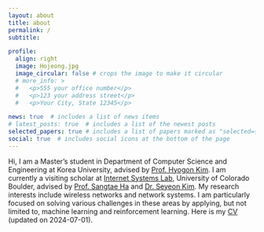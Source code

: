 ```yaml
---
layout: about
title: about
permalink: /
subtitle:

profile:
  align: right
  image: Hojeong.jpg
  image_circular: false # crops the image to make it circular
  # more_info: >
  #   <p>555 your office number</p>
  #   <p>123 your address street</p>
  #   <p>Your City, State 12345</p>

news: true  # includes a list of news items
# latest_posts: true  # includes a list of the newest posts
selected_papers: true # includes a list of papers marked as "selected={true}"
social: true  # includes social icons at the bottom of the page
---
```


Hi, I am a Master’s student in Department of Computer Science and Engineering at Korea University, advised by [Prof. Hyogon Kim](http://widen.korea.ac.kr). I am currently a visiting scholar at [Internet Systems Lab](https://netstech.org/), University of Colorado Boulder, advised by [Prof. Sangtae Ha](https://netstech.org/sangtaeha/) and [Dr. Seyeon Kim](https://sites.google.com/view/seyeon/?pli=1). My research interests include wireless networks and network systems. I am particularly focused on solving various challenges in these areas by applying, but not limited to, machine learning and reinforcement learning. Here is my [CV](../assets/pdf/CV_20240705.pdf) (updated on 2024-07-01).


<!-- Changed? Write your biography here. Tell the world about yourself. Link to your favorite [subreddit](http://reddit.com). You can put a picture in, too. The code is already in, just name your picture `prof_pic.jpg` and put it in the `img/` folder.

Put your address / P.O. box / other info right below your picture. You can also disable any of these elements by editing `profile` property of the YAML header of your `_pages/about.md`. Edit `_bibliography/papers.bib` and Jekyll will render your [publications page](/al-folio/publications/) automatically.

Link to your social media connections, too. This theme is set up to use [Font Awesome icons](https://fontawesome.com/) and [Academicons](https://jpswalsh.github.io/academicons/), like the ones below. Add your Facebook, Twitter, LinkedIn, Google Scholar, or just disable all of them. -->